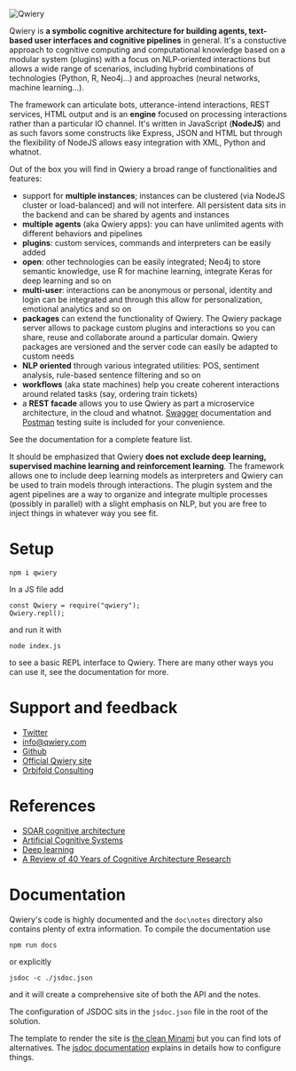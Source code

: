
![Qwiery](http://www.orbifold.net/QwieryLogoSmall.png)

Qwiery is **a symbolic cognitive architecture for building agents, text-based user interfaces and cognitive pipelines** in general. It's a constuctive approach to cognitive computing and computational knowledge based on a modular system (plugins) with a focus on NLP-oriented interactions but allows a wide range of scenarios, including hybrid combinations of technologies (Python, R, Neo4j...) and approaches (neural networks, machine learning...).

The framework can articulate bots, utterance-intend interactions, REST services, HTML output and is an **engine** focused on processing interactions rather than a particular IO channel. It's written in JavaScript (**NodeJS**) and as such favors some constructs like Express, JSON and HTML but through the flexibility of NodeJS allows easy integration with XML, Python and whatnot. 

Out of the box you will find in Qwiery a broad range of functionalities and features:

- support for **multiple instances**; instances can be clustered (via NodeJS cluster or load-balanced) and will not interfere. All persistent data sits in the backend and can be shared by agents and instances
- **multiple agents** (aka Qwiery apps): you can have unlimited agents with different behaviors and pipelines
- **plugins**: custom services, commands and interpreters can be easily added
- **open**: other technologies can be easily integrated; Neo4j to store semantic knowledge, use R for machine learning, integrate Keras for deep learning and so on
- **multi-user**: interactions can be anonymous or personal, identity and login can be integrated and through this allow for personalization, emotional analytics and so on
- **packages** can extend the functionality of Qwiery. The Qwiery package server allows to package custom plugins and interactions so you can share, reuse and collaborate around a particular domain. Qwiery packages are versioned and the server code can easily be adapted to custom needs
- **NLP oriented** through various integrated utilities: POS, sentiment analysis, rule-based sentence filtering and so on
- **workflows** (aka state machines) help you create coherent interactions around related tasks (say, ordering train tickets)
- a **REST facade** allows you to use Qwiery as part a microservice architecture, in the cloud and whatnot. [Swagger](http://swagger.io) documentation and [Postman](https://www.getpostman.com) testing suite is included for your convenience. 

See the documentation for a complete feature list.

It should be emphasized that Qwiery **does not exclude deep learning, supervised machine learning and reinforcement learning**. The framework allows one to include deep learning models as interpreters and Qwiery can be used to train models through interactions. The plugin system and the agent pipelines are a way to organize and integrate multiple processes (possibly in parallel) with a slight emphasis on NLP, but you are free to inject things in whatever way you see fit.  

# Setup

    npm i qwiery
    
In a JS file add

    const Qwiery = require("qwiery");
    Qwiery.repl();
    
and run it with
    
    node index.js
    
to see a basic REPL interface to Qwiery. There are many other ways you can use it, see the documentation for more.    
    

# Support and feedback

- [Twitter](https://twitter.com/qwiery)
- [info@qwiery.com](mailto:info@qwiery.com)
- [Github](https://github.com/qwiery)
- [Official Qwiery site](http://www.qwiery.com)
- [Orbifold Consulting](http://www.orbifold.net)

# References

- [SOAR cognitive architecture](https://en.wikipedia.org/wiki/Soar_(cognitive_architecture))
- [Artificial Cognitive Systems](http://vernon.eu/ACS/ACS_03.pdf)
- [Deep learning](https://github.com/HFTrader/DeepLearningBook)
- [A Review of 40 Years of Cognitive Architecture Research](https://arxiv.org/pdf/1610.08602.pdf)

# Documentation

Qwiery's code is highly documented and the `doc\notes` directory also contains plenty of extra information. To compile the documentation use

    npm run docs
    
or explicitly

    jsdoc -c ./jsdoc.json
    
and it will create a comprehensive site of both the API and the notes. 

The configuration of JSDOC sits in the `jsdoc.json` file in the root of the solution.

The template to render the site is [the clean Minami](https://github.com/nijikokun/minami) but you can find lots of alternatives. The [jsdoc documentation](http://usejsdoc.org/about-configuring-default-template.html) explains in details how to configure things.         
